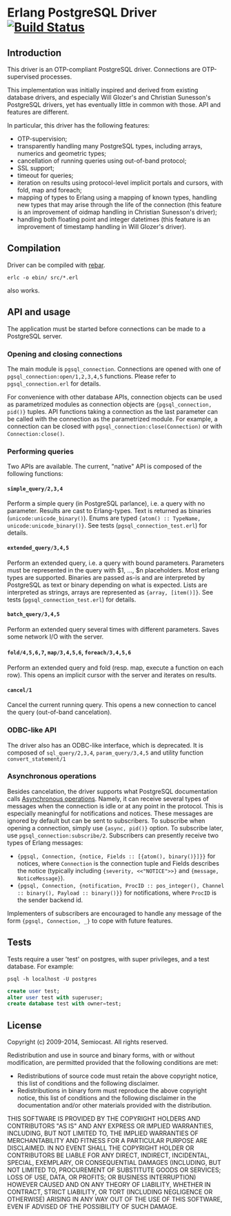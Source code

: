 Erlang PostgreSQL Driver [![Build Status](https://travis-ci.org/semiocast/pgsql.png)](https://travis-ci.org/semiocast/pgsql)
========================

Introduction
------------

This driver is an OTP-compliant PostgreSQL driver. Connections are OTP-supervised processes.

This implementation was initially inspired and derived from existing database drivers, and especially Will Glozer's and Christian Sunesson's PostgreSQL drivers, yet has eventually little in common with those. API and features are different.

In particular, this driver has the following features:

* OTP-supervision;
* transparently handling many PostgreSQL types, including arrays, numerics and geometric types;
* cancellation of running queries using out-of-band protocol;
* SSL support;
* timeout for queries;
* iteration on results using protocol-level implicit portals and cursors, with fold, map and foreach;
* mapping of types to Erlang using a mapping of known types, handling new types that may arise through the life of the connection (this feature is an improvement of oidmap handling in Christian Sunesson's driver);
* handling both floating point and integer datetimes (this feature is an improvement of timestamp handling in Will Glozer's driver).

Compilation
-----------

Driver can be compiled with [rebar](https://github.com/basho/rebar).

    erlc -o ebin/ src/*.erl

also works.

API and usage
-------------

The application must be started before connections can be made to a PostgreSQL server.

### Opening and closing connections ###

The main module is ```pgsql_connection```. Connections are opened with one of ```pgsql_connection:open/1,2,3,4,5``` functions. Please refer to ```pgsql_connection.erl``` for details.

For convenience with other database APIs, connection objects can be used as parametrized modules as connection objects are ```{pgsql_connection, pid()}``` tuples. API functions taking a connection as the last parameter can be called with the connection as the parametrized module. For example, a connection can be closed with ```pgsql_connection:close(Connection)``` or with ```Connection:close()```.

### Performing queries ###

Two APIs are available. The current, "native" API is composed of the following functions:

#### ```simple_query/2,3,4``` ####

Perform a simple query (in PostgreSQL parlance), i.e. a query with no parameter. Results are cast to Erlang-types. Text is returned as binaries (```unicode:unicode_binary()```). Enums are typed ```{atom() :: TypeName, unicode:unicode_binary()}```. See tests (```pgsql_connection_test.erl```) for details.

#### ```extended_query/3,4,5``` ####

Perform an extended query, i.e. a query with bound parameters. Parameters must be represented in the query with $1, ..., $n placeholders. Most erlang types are supported. Binaries are passed as-is and are interpreted by PostgreSQL as text or binary depending on what is expected. Lists are interpreted as strings, arrays are represented as ```{array, [item()]}```. See tests (```pgsql_connection_test.erl```) for details.

#### ```batch_query/3,4,5``` ####

Perform an extended query several times with different parameters. Saves some network I/O with the server.

#### ```fold/4,5,6,7```, ```map/3,4,5,6```, ```foreach/3,4,5,6``` ####
    
Perform an extended query and fold (resp. map, execute a function on each row). This opens an implicit cursor with the server and iterates on results.

#### ```cancel/1``` ####
    
Cancel the current running query. This opens a new connection to cancel the query (out-of-band cancelation).

### ODBC-like API ###

The driver also has an ODBC-like interface, which is deprecated. It is composed of ```sql_query/2,3,4```, ```param_query/3,4,5``` and utility function ```convert_statement/1```

### Asynchronous operations ###

Besides cancelation, the driver supports what PostgreSQL documentation calls [Asynchronous operations](http://www.postgresql.org/docs/current/static/protocol-flow.html#PROTOCOL-ASYNC). Namely, it can receive several types of messages when the connection is idle or at any point in the protocol. This is especially meaningful for notifications and notices. These messages are ignored by default but can be sent to subscribers. To subscribe when opening a connection, simply use ```{async, pid()}``` option. To subscribe later, use ```pgsql_connection:subscribe/2```. Subscribers can presently receive two types of Erlang messages:

* ```{pgsql, Connection, {notice, Fields :: [{atom(), binary()}]}}``` for notices, where ```Connection``` is the connection tuple and Fields describes the notice (typically including ```{severity, <<"NOTICE">>}``` and ```{message, NoticeMessage}```).
* ```{pgsql, Connection, {notification, ProcID :: pos_integer(), Channel :: binary(), Payload :: binary()}}``` for notifications, where ```ProcID``` is the sender backend id.

Implementers of subscribers are encouraged to handle any message of the form ```{pgsql, Connection, _}``` to cope with future features.

Tests
-----

Tests require a user 'test' on postgres, with super privileges, and a test database.
For example:

    psql -h localhost -U postgres
```SQL
create user test;
alter user test with superuser;
create database test with owner=test;
```

License
-------

Copyright (c) 2009-2014, Semiocast.
All rights reserved.

Redistribution and use in source and binary forms, with or without modification, are permitted provided that the following conditions are met:

* Redistributions of source code must retain the above copyright notice, this list of conditions and the following disclaimer.
* Redistributions in binary form must reproduce the above copyright notice, this list of conditions and the following disclaimer in the documentation and/or other materials provided with the distribution.

THIS SOFTWARE IS PROVIDED BY THE COPYRIGHT HOLDERS AND CONTRIBUTORS "AS IS" AND ANY EXPRESS OR IMPLIED WARRANTIES, INCLUDING, BUT NOT LIMITED TO, THE IMPLIED WARRANTIES OF MERCHANTABILITY AND FITNESS FOR A PARTICULAR PURPOSE ARE DISCLAIMED. IN NO EVENT SHALL THE COPYRIGHT HOLDER OR CONTRIBUTORS BE LIABLE FOR ANY DIRECT, INDIRECT, INCIDENTAL, SPECIAL, EXEMPLARY, OR CONSEQUENTIAL DAMAGES (INCLUDING, BUT NOT LIMITED TO, PROCUREMENT OF SUBSTITUTE GOODS OR SERVICES; LOSS OF USE, DATA, OR PROFITS; OR BUSINESS INTERRUPTION) HOWEVER CAUSED AND ON ANY THEORY OF LIABILITY, WHETHER IN CONTRACT, STRICT LIABILITY, OR TORT (INCLUDING NEGLIGENCE OR OTHERWISE) ARISING IN ANY WAY OUT OF THE USE OF THIS SOFTWARE, EVEN IF ADVISED OF THE POSSIBILITY OF SUCH DAMAGE.

